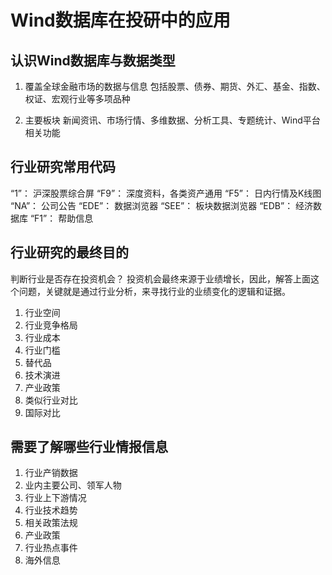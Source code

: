 # Wind数据库在投研中的应用

## 认识Wind数据库与数据类型
1. 覆盖全球金融市场的数据与信息
包括股票、债券、期货、外汇、基金、指数、权证、宏观行业等多项品种

2. 主要板块
新闻资讯、市场行情、多维数据、分析工具、专题统计、Wind平台相关功能

## 行业研究常用代码
“1”： 沪深股票综合屏
“F9”： 深度资料，各类资产通用
“F5”： 日内行情及K线图
“NA”： 公司公告
“EDE”： 数据浏览器
“SEE”： 板块数据浏览器
“EDB”： 经济数据库
“F1”： 帮助信息

## 行业研究的最终目的 
判断行业是否存在投资机会？
投资机会最终来源于业绩增长，因此，解答上面这个问题，关键就是通过行业分析，来寻找行业的业绩变化的逻辑和证据。

1. 行业空间
2. 行业竞争格局
3. 行业成本
4. 行业门槛
5. 替代品
6. 技术演进
7. 产业政策
8. 类似行业对比
9. 国际对比

## 需要了解哪些行业情报信息
1. 行业产销数据
2. 业内主要公司、领军人物
3. 行业上下游情况
4. 行业技术趋势
5. 相关政策法规
6. 产业政策
7. 行业热点事件
8. 海外信息
